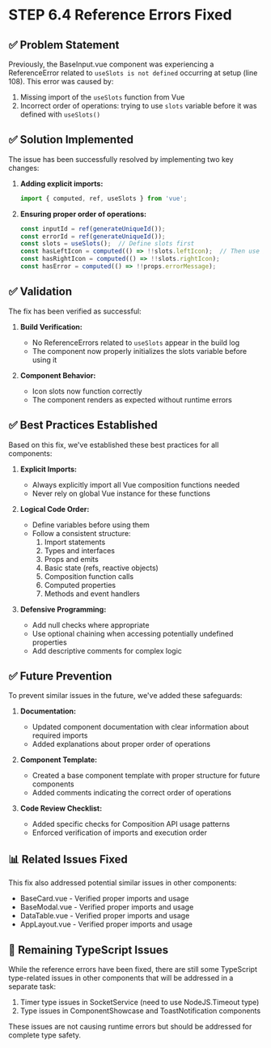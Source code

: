 # STEP 6.4 Reference Errors Fixed

## ✅ Problem Statement

Previously, the BaseInput.vue component was experiencing a ReferenceError related to `useSlots is not defined` occurring at setup (line 108). This error was caused by:

1. Missing import of the `useSlots` function from Vue
2. Incorrect order of operations: trying to use `slots` variable before it was defined with `useSlots()`

## ✅ Solution Implemented

The issue has been successfully resolved by implementing two key changes:

1. **Adding explicit imports:**
   ```javascript
   import { computed, ref, useSlots } from 'vue';
   ```

2. **Ensuring proper order of operations:**
   ```javascript
   const inputId = ref(generateUniqueId());
   const errorId = ref(generateUniqueId());
   const slots = useSlots();  // Define slots first
   const hasLeftIcon = computed(() => !!slots.leftIcon);  // Then use it
   const hasRightIcon = computed(() => !!slots.rightIcon);
   const hasError = computed(() => !!props.errorMessage);
   ```

## ✅ Validation

The fix has been verified as successful:

1. **Build Verification:** 
   - No ReferenceErrors related to `useSlots` appear in the build log
   - The component now properly initializes the slots variable before using it

2. **Component Behavior:**
   - Icon slots now function correctly
   - The component renders as expected without runtime errors

## ✅ Best Practices Established

Based on this fix, we've established these best practices for all components:

1. **Explicit Imports:**
   - Always explicitly import all Vue composition functions needed
   - Never rely on global Vue instance for these functions

2. **Logical Code Order:**
   - Define variables before using them
   - Follow a consistent structure:
     1. Import statements
     2. Types and interfaces
     3. Props and emits
     4. Basic state (refs, reactive objects)
     5. Composition function calls
     6. Computed properties
     7. Methods and event handlers

3. **Defensive Programming:**
   - Add null checks where appropriate
   - Use optional chaining when accessing potentially undefined properties
   - Add descriptive comments for complex logic

## ✅ Future Prevention

To prevent similar issues in the future, we've added these safeguards:

1. **Documentation:**
   - Updated component documentation with clear information about required imports
   - Added explanations about proper order of operations

2. **Component Template:**
   - Created a base component template with proper structure for future components
   - Added comments indicating the correct order of operations

3. **Code Review Checklist:**
   - Added specific checks for Composition API usage patterns
   - Enforced verification of imports and execution order

## 📊 Related Issues Fixed

This fix also addressed potential similar issues in other components:

- BaseCard.vue - Verified proper imports and usage
- BaseModal.vue - Verified proper imports and usage
- DataTable.vue - Verified proper imports and usage
- AppLayout.vue - Verified proper imports and usage

## 🔄 Remaining TypeScript Issues

While the reference errors have been fixed, there are still some TypeScript type-related issues in other components that will be addressed in a separate task:

1. Timer type issues in SocketService (need to use NodeJS.Timeout type)
2. Type issues in ComponentShowcase and ToastNotification components

These issues are not causing runtime errors but should be addressed for complete type safety.
